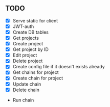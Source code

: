 ## TODO
* [x] Serve static for client
* [x] JWT-auth
* [x] Create DB tables
* [x] Get projects
* [x] Create project
* [x] Get project by ID
* [x] Edit project
* [x] Delete project
* [x] Create config file if it doesn't exists already
* [x] Get chains for project
* [x] Create chain for project
* [x] Update chain
* [x] Delete chain
* Run chain
